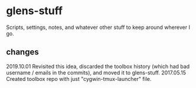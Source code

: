 # glens-stuff
Scripts, settings, notes, and whatever other stuff to keep around wherever I go.

## changes
2019.10.01 Revisited this idea, discarded the toolbox history (which had bad username / emails in the commits), and moved it to glens-stuff.
2017.05.15 Created toolbox repo with just "cygwin-tmux-launcher" file.
